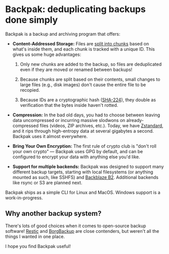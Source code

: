 # Backpak: deduplicating backups done simply

Backpak is a backup and archiving program that offers:

- **Content-Addressed Storage:** Files are [split into chunks](https://crates.io/crates/fastcdc)
    based on what's inside them, and each chunk is tracked with a unique ID.
    This gives us some huge advantages:

    1. Only new chunks are added to the backup, so files are deduplicated even if they are moved or
       renamed between backups!

    1. Because chunks are split based on their contents,
       small changes to large files (e.g., disk images) don't cause the entire file to be recopied.

    1. Because IDs are a cryptographic hash ([SHA-224](https://en.wikipedia.org/wiki/SHA-2)),
       they double as verification that the bytes inside haven't rotted.

- **Compression:** In the bad old days, you had to choose between leaving data uncompressed
     or incurring massive slodwons on already-compressed files (videos, ZIP archives, etc.).
     Today, we have [Zstandard](https://github.com/facebook/zstd),
     and it rips through high-entropy data at several gigabytes a second.
     Backpak uses it almost everywhere.

- **Bring Your Own Encryption:** The first rule of crypto club is "don't roll your own crypto" —
    Backpak uses GPG by default, and can be configured to encrypt your data
    with anything else you'd like.

- **Support for multiple backends:** Backpak was designed to support many different
  backup targets, starting with local filesystems (or anything mounted as such, like SSHFS)
  and [Backblaze B2](https://www.backblaze.com/cloud-storage).
  Additional backends like rsync or S3 are planned next.

Backpak ships as a simple CLI for Linux and MacOS. Windows support is a work-in-progress.

## Why another backup system?

There's lots of good choices when it comes to open-source backup software!
[Restic](https://restic.net/) and [BorgBackup](https://www.borgbackup.org/) are close contenders,
but weren't all the things I wanted in one place.

I hope you find Backpak useful!
